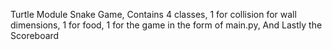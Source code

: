 Turtle Module Snake Game,
Contains 4 classes,
1 for collision for wall dimensions,
1 for food,
1 for the game in the form of main.py,
And Lastly the Scoreboard


